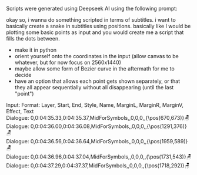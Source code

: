 Scripts were generated using Deepseek AI using the following prompt:

okay so, i wanna do something scripted in terms of subtitles.
i want to basically create a snake in subtitles using positions. basically like I would be plotting some basic points as input and you would create me a script that fills the dots between.

* make it in python
* orient yourself onto the coordinates in the input (allow canvas to be whatever, but for now focus on 2560x1440)
* maybe allow some form of Bezier curve in the aftermath for me to decide
* have an option that allows each point gets shown separately, or that they all appear sequentially without all disappearing (until the last "point")

Input:
Format: Layer, Start, End, Style, Name, MarginL, MarginR, MarginV, Effect, Text <br>
Dialogue: 0,0:04:35.33,0:04:35.37,MidForSymbols,,0,0,0,,{\pos(670,673)}🪑<br>
Dialogue: 0,0:04:36.00,0:04:36.08,MidForSymbols,,0,0,0,,{\pos(1291,376)}🪑<br>
Dialogue: 0,0:04:36.56,0:04:36.64,MidForSymbols,,0,0,0,,{\pos(1959,589)}🪑<br>
Dialogue: 0,0:04:36.96,0:04:37.04,MidForSymbols,,0,0,0,,{\pos(1731,543)}🪑<br>
Dialogue: 0,0:04:37.29,0:04:37.37,MidForSymbols,,0,0,0,,{\pos(1718,292)}🪑<br>
